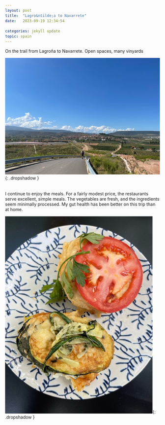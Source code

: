 ```yaml
---
layout: post
title:  "Lagro&ntilde;a to Navarrete"
date:   2023-09-19 12:34:54

categories: jekyll update
topic: spain
---
```

On the trail from Lagro&ntilde;a to Navarrete.  Open spaces, many
vinyards

![Road and hills](/images/spain/2023-09-20/image4.jpeg){: .dropshadow }
<br><br><br>
I continue to enjoy the meals.  For a fairly modest price, the
restaurants serve excellent, simple meals.  The vegetables are fresh,
and the ingredients seem minimally processed.  My gut health has been
better on this trip than at home.

![Dinner](/images/spain/2023-09-20/image7.jpeg){: .dropshadow }
